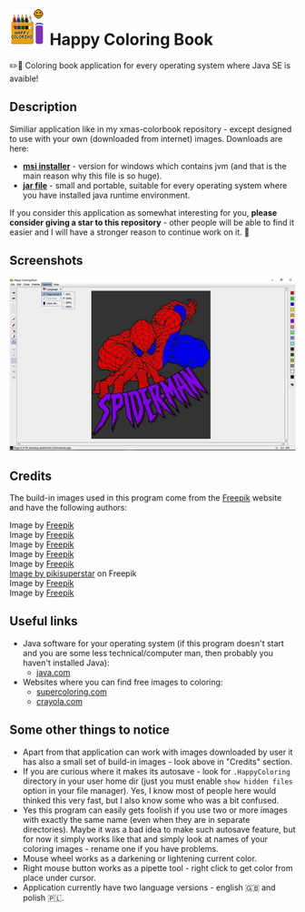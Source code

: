 # ![](https://github.com/tstamborski/happy-coloring-book/blob/main/HappyColoring/src/happycoloring/icons/coloring64.png) Happy Coloring Book
✏️🎨 Coloring book application for every operating system where Java SE is avaible!

## Description
Similiar application like in my xmas-colorbook repository - except designed to use with your own (downloaded from internet) images. Downloads are here:
* [**msi installer**](https://github.com/tstamborski/happy-coloring-book/releases/download/v1.0/Happy-Coloring-Book-1.0.msi) - version for windows which contains jvm (and that is the main reason why this file is so huge).
* [**jar file**](https://github.com/tstamborski/happy-coloring-book/releases/download/v1.0/HappyColoring.jar) - small and portable, suitable for every operating system where you have installed java runtime environment.

If you consider this application as somewhat interesting for you, **please consider giving a star to this repository** - other people will be able to find it
easier and I will have a stronger reason to continue work on it. 🙂

## Screenshots
![](screenshot.jpg)

## Credits
The build-in images used in this program come from the [Freepik](https://www.freepik.com) website and have the following authors:

Image by <a href="https://www.freepik.com/free-vector/hand-drawn-kawaii-coloring-book-illustration_32352994.htm#query=colouring%20book&position=0&from_view=search&track=ais">Freepik</a><br>
Image by <a href="https://www.freepik.com/free-vector/hand-drawn-kawaii-coloring-book-illustration_32352985.htm#query=colouring%20book&position=4&from_view=search&track=ais">Freepik</a><br>
Image by <a href="https://www.freepik.com/free-vector/cute-coloring-book-with-dinosaur_36488115.htm#query=colouring%20book&position=10&from_view=search&track=ais">Freepik</a><br>
Image by <a href="https://www.freepik.com/free-vector/hand-drawn-kawaii-coloring-book-with-ice-cream_32987122.htm#query=colouring%20book&position=14&from_view=search&track=ais">Freepik</a><br>
Image by <a href="https://www.freepik.com/free-vector/cute-coloring-book-with-dinosaur_36488097.htm#query=colouring%20book&position=15&from_view=search&track=ais">Freepik</a><br>
<a href="https://www.freepik.com/free-vector/hand-drawn-kawaii-coloring-book-illustration_32363833.htm#query=colouring%20book&position=38&from_view=search&track=ais">Image by pikisuperstar</a> on Freepik<br>
Image by <a href="https://www.freepik.com/free-vector/hand-drawn-animal-mandala-illustration_35097129.htm#query=colouring%20book&position=47&from_view=search&track=ais">Freepik</a><br>
Image by <a href="https://www.freepik.com/free-vector/hand-drawn-animal-mandala-illustration_35354452.htm#query=colouring%20book&position=49&from_view=search&track=ais">Freepik</a><br>

## Useful links
* Java software for your operating system (if this program doesn't start and you are some less technical/computer man, then probably you haven't installed Java):
  - [java.com](https://www.java.com/download)
* Websites where you can find free images to coloring:
  - [supercoloring.com](https://www.supercoloring.com)
  - [crayola.com](https://www.crayola.com/featured/free-coloring-pages/)

## Some other things to notice
* Apart from that application can work with images downloaded by user it has also a small set of build-in images - look above in "Credits" section.
* If you are curious where it makes its autosave - look for `.HappyColoring` directory in your user home dir (just
you must enable `show hidden files` option in your file manager). Yes, I know most of people here would thinked this
very fast, but I also know some who was a bit confused.
* Yes this program can easily gets foolish if you use two or more images with exactly the same name (even when they are
in separate directories). Maybe it was a bad idea to make such autosave feature, but for now it simply works like that and
simply look at names of your coloring images - rename one if you have problems.
* Mouse wheel works as a darkening or lightening current color.
* Right mouse button works as a pipette tool - right click to get color from place under cursor.
* Application currently have two language versions - english 🇬🇧 and polish 🇵🇱.
